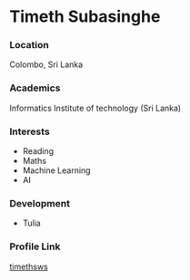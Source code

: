 # Timeth Subasinghe

### Location

Colombo, Sri Lanka

### Academics

Informatics Institute of technology (Sri Lanka)

### Interests

- Reading
- Maths
- Machine Learning
- AI

### Development

- Tulia

### Profile Link

[timethsws](https://github.com/timethsws)

